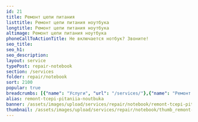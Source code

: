 ```yaml
---
id: 21
title: Ремонт цепи питания
listtitle: Ремонт цепи питания ноутбука
longtitle: Ремонт цепи питания ноутбука
altimage: Ремонт цепи питания ноутбука
phoneCallToActionTitle: Не включается нотбук? Звоните!
seo_title: 
seo_h1: 
seo_description: 
layout: service
typePost: repair-notebook
section: /services
folder: repair/notebook
sort: 2100
popular: true
breadcrumbs: [{"name": "Услуги", "url": "/services/"},{"name": "Ремонт устройств", "url": "/services/repair/"},{"name": "Ноутбук", "url": "/services/repair/notebook/"}]
alias: remont-tcepi-pitaniia-noutbuka
banner: /assets/images/upload/services/repair/notebook/remont-tcepi-pitaniia-noutbuka.jpg
thumbnail: /assets/images/upload/services/repair/notebook/thumb_remont-tcepi-pitaniia-noutbuka.jpg
---
```

